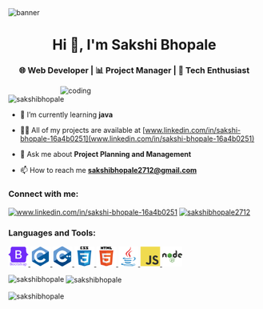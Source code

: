 <img src="https://github.com/Sakshibhopale/Sakshibhopale/assets/130786981/9ce87092-3a66-478b-b1de-6c78a828aafc" alt="banner" height="400" align = "center "/>
<h1 align="center">Hi 👋, I'm Sakshi Bhopale</h1>
<h3 align="center">🌐 Web Developer | 📊 Project Manager | 🚀 Tech Enthusiast</h3>
<img align="right" alt="coding" width="400" src="https://encrypted-tbn0.gstatic.com/images?q=tbn:ANd9GcQUHHelMnrA99F1vB3UorS_k8_2w-3rw2aLig&usqp=CAU">

<p align="left"> <img src="https://komarev.com/ghpvc/?username=sakshibhopale&label=Profile%20views&color=0e75b6&style=flat" alt="sakshibhopale" /> </p>

- 🌱 I’m currently learning **java**

- 👨‍💻 All of my projects are available at [www.linkedin.com/in/sakshi-bhopale-16a4b0251](www.linkedin.com/in/sakshi-bhopale-16a4b0251)

- 💬 Ask me about **Project Planning and Management**

- 📫 How to reach me **sakshibhopale2712@gmail.com**

<h3 align="left">Connect with me:</h3>
<p align="left">
<a href="https://linkedin.com/in/www.linkedin.com/in/sakshi-bhopale-16a4b0251" target="blank"><img align="center" src="https://raw.githubusercontent.com/rahuldkjain/github-profile-readme-generator/master/src/images/icons/Social/linked-in-alt.svg" alt="www.linkedin.com/in/sakshi-bhopale-16a4b0251" height="30" width="40" /></a>
<a href="https://codesandbox.com/sakshibhopale2712" target="blank"><img align="center" src="https://raw.githubusercontent.com/rahuldkjain/github-profile-readme-generator/master/src/images/icons/Social/codesandbox.svg" alt="sakshibhopale2712" height="30" width="40" /></a>
</p>

<h3 align="left">Languages and Tools:</h3>
<p align="left"> <a href="https://getbootstrap.com" target="_blank" rel="noreferrer"> <img src="https://raw.githubusercontent.com/devicons/devicon/master/icons/bootstrap/bootstrap-plain-wordmark.svg" alt="bootstrap" width="40" height="40"/> </a> <a href="https://www.cprogramming.com/" target="_blank" rel="noreferrer"> <img src="https://raw.githubusercontent.com/devicons/devicon/master/icons/c/c-original.svg" alt="c" width="40" height="40"/> </a> <a href="https://www.w3schools.com/cpp/" target="_blank" rel="noreferrer"> <img src="https://raw.githubusercontent.com/devicons/devicon/master/icons/cplusplus/cplusplus-original.svg" alt="cplusplus" width="40" height="40"/> </a> <a href="https://www.w3schools.com/css/" target="_blank" rel="noreferrer"> <img src="https://raw.githubusercontent.com/devicons/devicon/master/icons/css3/css3-original-wordmark.svg" alt="css3" width="40" height="40"/> </a> <a href="https://www.w3.org/html/" target="_blank" rel="noreferrer"> <img src="https://raw.githubusercontent.com/devicons/devicon/master/icons/html5/html5-original-wordmark.svg" alt="html5" width="40" height="40"/> </a> <a href="https://www.java.com" target="_blank" rel="noreferrer"> <img src="https://raw.githubusercontent.com/devicons/devicon/master/icons/java/java-original.svg" alt="java" width="40" height="40"/> </a> <a href="https://developer.mozilla.org/en-US/docs/Web/JavaScript" target="_blank" rel="noreferrer"> <img src="https://raw.githubusercontent.com/devicons/devicon/master/icons/javascript/javascript-original.svg" alt="javascript" width="40" height="40"/> </a> <a href="https://nodejs.org" target="_blank" rel="noreferrer"> <img src="https://raw.githubusercontent.com/devicons/devicon/master/icons/nodejs/nodejs-original-wordmark.svg" alt="nodejs" width="40" height="40"/> </a> </p>

<p><img align="left" src="https://github-readme-stats.vercel.app/api/top-langs?username=sakshibhopale&show_icons=true&locale=en&layout=compact" alt="sakshibhopale" /></p>

<p>&nbsp;<img align="center" src="https://github-readme-stats.vercel.app/api?username=sakshibhopale&show_icons=true&locale=en" alt="sakshibhopale" /></p>

<p><img align="center" src="https://github-readme-streak-stats.herokuapp.com/?user=sakshibhopale&" alt="sakshibhopale" /></p>
